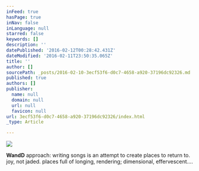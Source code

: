 ```yaml
---
inFeed: true
hasPage: true
inNav: false
inLanguage: null
starred: false
keywords: []
description: ''
datePublished: '2016-02-12T00:28:42.431Z'
dateModified: '2016-02-11T23:50:35.065Z'
title: ''
author: []
sourcePath: _posts/2016-02-10-3ecf53f6-d0c7-4658-a920-37196dc92326.md
published: true
authors: []
publisher:
  name: null
  domain: null
  url: null
  favicon: null
url: 3ecf53f6-d0c7-4658-a920-37196dc92326/index.html
_type: Article

---
```

![](https://the-grid-user-content.s3-us-west-2.amazonaws.com/48d461bd-e135-47fa-b23a-ed9a5840cee2.jpg)

**WandD** approach: writing songs is an attempt to create places to return to. joy, not jaded. places full of longing, rendering; dimensional, effervescent....